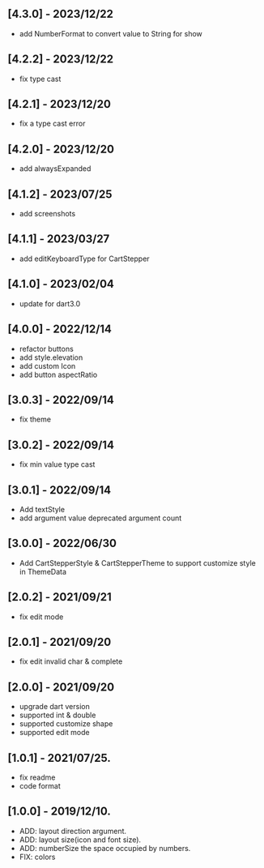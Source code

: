 ## [4.3.0] - 2023/12/22
* add NumberFormat to convert value to String for show

## [4.2.2] - 2023/12/22
* fix type cast

## [4.2.1] - 2023/12/20
* fix a type cast error

## [4.2.0] - 2023/12/20
* add alwaysExpanded

## [4.1.2] - 2023/07/25
* add screenshots

## [4.1.1] - 2023/03/27
* add editKeyboardType for CartStepper

## [4.1.0] - 2023/02/04
* update for dart3.0

## [4.0.0] - 2022/12/14
* refactor buttons
* add style.elevation
* add custom Icon
* add button aspectRatio

## [3.0.3] - 2022/09/14
* fix theme

## [3.0.2] - 2022/09/14
* fix min value type cast

## [3.0.1] - 2022/09/14
* Add textStyle
* add argument value deprecated argument count

## [3.0.0] - 2022/06/30
* Add CartStepperStyle & CartStepperTheme to support customize style in ThemeData

## [2.0.2] - 2021/09/21
* fix edit mode

## [2.0.1] - 2021/09/20
* fix edit invalid char & complete

## [2.0.0] - 2021/09/20
* upgrade dart version
* supported int & double
* supported customize shape
* supported edit mode

## [1.0.1] - 2021/07/25.
* fix readme
* code format

## [1.0.0] - 2019/12/10.

* ADD: layout direction argument.
* ADD: layout size(icon and font size).
* ADD: numberSize the space occupied by numbers.
* FIX: colors
